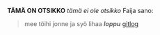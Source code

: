 **TÄMÄ ON OTSIKKO**
*tämä ei ole otsikko*
Faija sano:
> mee töihi jonne
> ja syö lihaa
***loppu***
[gitlog](https://github.com/joel-sandberg/ot-hatjoitusty-/blob/master/laskarit/viikko1/gitlog.txt)

